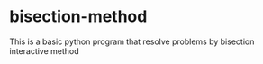 # bisection-method
This is a basic python program that resolve problems by bisection interactive method
